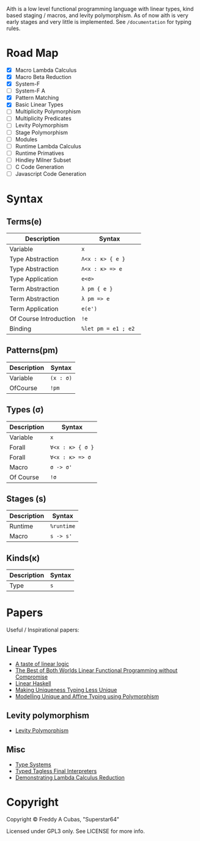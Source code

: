 
Aith is a low level functional programming language with linear types, kind based staging / macros, and levity polymorphism.
As of now aith is very early stages and very little is implemented.
See ``/documentation`` for typing rules.

# Road Map

* [x] Macro Lambda Calculus
* [x] Macro Beta Reduction
* [x] System-F
* [ ] System-F A
* [x] Pattern Matching
* [x] Basic Linear Types
* [ ] Multiplicity Polymorphism
* [ ] Multiplicity Predicates
* [ ] Levity Polymorphism
* [ ] Stage Polymorphism
* [ ] Modules
* [ ] Runtime Lambda Calculus
* [ ] Runtime Primatives
* [ ] Hindley Milner Subset
* [ ] C Code Generation
* [ ] Javascript Code Generation

# Syntax
## Terms(e)
| Description | Syntax |
|-|-|
| Variable | ``x`` |
| Type Abstraction | ``Λ<x : κ> { e }`` |
| Type Abstraction | ``Λ<x : κ> => e`` |
| Type Application | ``e<σ>`` |
| Term Abstraction | ``λ pm { e }``|
| Term Abstraction | ``λ pm => e ``|
| Term Application | ``e(e')``|
| Of Course Introduction | ``!e`` |
| Binding | ``%let pm = e1 ; e2 ``|

## Patterns(pm)
| Description | Syntax |
|-|-|
| Variable | ``(x : σ)``|
| OfCourse | ``!pm`` |

## Types (σ)
| Description | Syntax |
|-|-|
| Variable | ``x`` |
| Forall | ``∀<x : κ> { σ }`` |
| Forall | ``∀<x : κ> => σ`` |
| Macro | ``σ -> σ'``|
| Of Course | ``!σ``|

## Stages (s)
| Description | Syntax |
|-|-|
| Runtime | ``%runtime`` |
| Macro | ``s -> s'`` |

## Kinds(κ)
| Description | Syntax |
|-|-|
| Type | `` s `` |

# Papers
Useful / Inspirational papers:

## Linear Types
* [A taste of linear logic](https://homepages.inf.ed.ac.uk/wadler/papers/lineartaste/lineartaste-revised.pdf)
* [The Best of Both Worlds Linear Functional Programming without Compromise](https://jgbm.github.io/pubs/morris-icfp2016-linearity-extended.pdf)
* [Linear Haskell](https://arxiv.org/pdf/1710.09756.pdf)
* [Making Uniqueness Typing Less Unique](http://edsko.net/pubs/thesis.pdf)
* [Modelling Unique and Affine Typing using Polymorphism](http://www.edsko.net/pubs/modelling-unique-and-affine.pdf)
## Levity polymorphism
* [Levity Polymorphism](https://www.microsoft.com/en-us/research/wp-content/uploads/2016/11/levity-pldi17.pdf)
## Misc
* [Type Systems](http://lucacardelli.name/Papers/TypeSystems.pdf)
* [Typed Tagless Final Interpreters](http://okmij.org/ftp/tagless-final/index.html)
* [Demonstrating Lambda Calculus Reduction](https://www.cs.cornell.edu/courses/cs6110/2014sp/Handouts/Sestoft.pdf)

# Copyright
Copyright © Freddy A Cubas, "Superstar64"

Licensed under GPL3 only. See LICENSE for more info.
